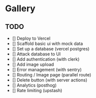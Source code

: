 # Gallery

## TODO

- [] Deploy to Vercel
- [] Scaffold basic ui with mock data
- [] Set up a database (vercel postgres)
- [] Attack database to UI
- [] Add authentication (with clerk)
- [] Add image upload
- [] Error management (with sentry)
- [] Routing / Image page (parallel route)
- [] Delete button (with server actions)
- [] Analytics (posthog)
- [] Rate limiting (upstash)
